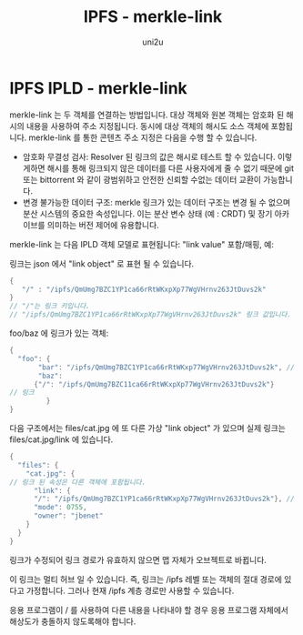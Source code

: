 ﻿---
layout: post
title: "IPFS - merkle-link"
categories:
  - IPFS_Review
tags:
  - IPFS_merkel_link
lang: ko
author: "uni2u"
meta: "Springfield"
---

# IPFS IPLD - merkle-link

merkle-link 는 두 객체를 연결하는 방법입니다. 대상 객체와 원본 객체는 암호화 된 해시의 내용을 사용하여 주소 지정됩니다. 동시에 대상 객체의 해시도 소스 객체에 포함됩니다. merkle-link 를 통한 콘텐츠 주소 지정은 다음을 수행 할 수 있습니다.

- 암호화 무결성 검사: Resolver 된 링크의 값은 해시로 테스트 할 수 있습니다. 이렇게하면 해시를 통해 링크되지 않은 데이터를 다른 사용자에게 줄 수 없기 때문에 git 또는 bittorrent 와 같이 광범위하고 안전한 신뢰할 수없는 데이터 교환이 가능합니다.
- 변경 불가능한 데이터 구조: merkle 링크가 있는 데이터 구조는 변경 될 수 없으며 분산 시스템의 중요한 속성입니다. 이는 분산 변수 상태 (예 : CRDT) 및 장기 아카이브를 의미하는 버전 제어에 유용합니다.

merkle-link 는 다음 IPLD 객체 모델로 표현됩니다: "link value" 포함/매핑, 예:

링크는 json 에서 "link object" 로 표현 될 수 있습니다.

```go
{ 
   "/" : "/ipfs/QmUmg7BZC1YP1ca66rRtWKxpXp77WgVHrnv263JtDuvs2k"
}
// "/"는 링크 키입니다.
// "/ipfs/QmUmg7BZC1YP1ca66rRtWKxpXp77WgVHrnv263JtDuvs2k" 링크 값입니다.
```

foo/baz 에 링크가 있는 객체: 

```go
{
  "foo": {
       "bar": "/ipfs/QmUmg7BZC1YP1ca66rRtWKxp77WgVHrnv263JtDuvs2k", // 링크가 아닙니다.
       "baz":
      {"/": "/ipfs/QmUmg7BZC11ca66rRtWKxpXp77WgVHrnv263JtDuvs2k"} 
// 링크
         }
}
```

다음 구조에서는 files/cat.jpg 에 또 다른 가상 "link object" 가 있으며 실제 링크는 files/cat.jpg/link 에 있습니다.

```go
{
  "files": {
    "cat.jpg": { 
// 링크 된 속성은 다른 객체에 포함됩니다.
      "link": {
      "/": "/ipfs/QmUmg7BZC1YP1ca66rRtWKxpXp77WgVHrnv263JtDuvs2k"}, // 링크
      "mode": 0755,
      "owner": "jbenet"
    }
  }
}
```

링크가 수정되어 링크 경로가 유효하지 않으면 맵 자체가 오브젝트로 바뀝니다.

이 링크는 멀티 허브 일 수 있습니다. 즉, 링크는 /ipfs 레벨 또는 객체의 절대 경로에 있다고 가정합니다. 그러나 현재 /ipfs 계층 경로만 사용할 수 있습니다.

응용 프로그램이 / 를 사용하여 다른 내용을 나타내야 할 경우 응용 프로그램 자체에서 해상도가 충돌하지 않도록해야 합니다.
